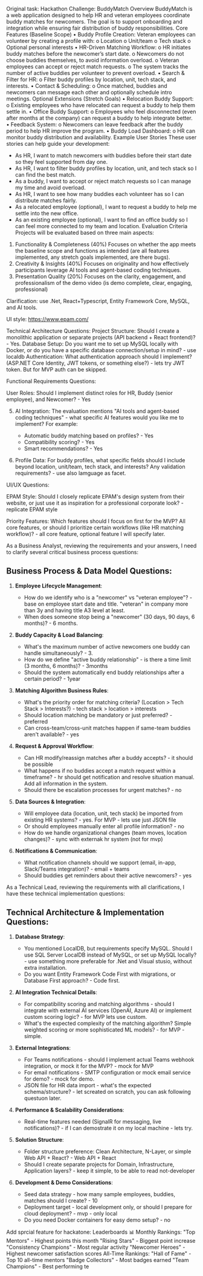 Original task:
Hackathon Challenge: BuddyMatch
Overview
BuddyMatch is a web application designed to help HR and veteran employees coordinate 
buddy matches for newcomers. The goal is to support onboarding and integration while 
ensuring fair distribution of buddy responsibilities.
Core Features (Baseline Scope)
• Buddy Profile Creation: Veteran employees can volunteer by creating a profile with: 
o Location
o Unit/team
o Tech stack
o Optional personal interests
• HR-Driven Matching Workflow:
o HR initiates buddy matches before the newcomer’s start date.
o Newcomers do not choose buddies themselves, to avoid information 
overload.
o Veteran employees can accept or reject match requests.
o The system tracks the number of active buddies per volunteer to prevent 
overload.
• Search & Filter for HR:
o Filter buddy profiles by location, unit, tech stack, and interests.
• Contact & Scheduling:
o Once matched, buddies and newcomers can message each other and 
optionally schedule intro meetings.
Optional Extensions (Stretch Goals)
• Relocation Buddy Support:
o Existing employees who have relocated can request a buddy to help them 
settle in.
• Office Buddy Support:
o Employees who feel disconnected (even after months at the company) can 
request a buddy to help integrate better.
• Feedback System:
o Newcomers can leave feedback after the buddy period to help HR improve 
the program.
• Buddy Load Dashboard:
o HR can monitor buddy distribution and availability.
Example User Stories
These user stories can help guide your development:
- As HR, I want to match newcomers with buddies before their start date so they feel 
supported from day one.
- As HR, I want to filter buddy profiles by location, unit, and tech stack so I can find 
the best match.
- As a buddy, I want to accept or reject match requests so I can manage my time and 
avoid overload.
- As HR, I want to see how many buddies each volunteer has so I can distribute 
matches fairly.
- As a relocated employee (optional), I want to request a buddy to help me settle into 
the new office.
- As an existing employee (optional), I want to find an office buddy so I can feel more 
connected to my team and location.
Evaluation Criteria
Projects will be evaluated based on three main aspects:
1. Functionality & Completeness (40%)
Focuses on whether the app meets the baseline scope and functions as intended (are all 
features implemented, any stretch goals implemented, are there bugs).
2. Creativity & Insights (40%)
Focuses on originality and how effectively participants leverage AI tools and agent-based 
coding techniques.
3. Presentation Quality (20%)
Focuses on the clarity, engagement, and professionalism of the demo video (is demo 
complete, clear, engaging, professional)

Clarification: use .Net, React+Typescript, Entity Framework Core, MySQL, and AI tools.

UI style: https://www.epam.com/

Technical Architecture Questions:
Project Structure: Should I create a monolithic application or separate projects (API backend + React frontend)? - Yes.
Database Setup: Do you want me to set up MySQL locally with Docker, or do you have a specific database connection/setup in mind? - use localdb
Authentication: What authentication approach should I implement? (ASP.NET Core Identity, JWT tokens, or something else?) - lets try JWT token. But for MVP auth can be skipped.


Functional Requirements Questions:

User Roles: Should I implement distinct roles for HR, Buddy (senior employee), and Newcomer?  - Yes

5. AI Integration: The evaluation mentions "AI tools and agent-based coding techniques" - what specific AI features would you like me to implement? For example:
   - Automatic buddy matching based on profiles? - Yes
   - Compatibility scoring? - Yes
   - Smart recommendations? - Yes

6. Profile Data: For buddy profiles, what specific fields should I include beyond location, unit/team, tech stack, and interests? Any validation requirements? - use also lamguage as facet.

UI/UX Questions:

EPAM Style: Should I closely replicate EPAM's design system from their website, or just use it as inspiration for a professional corporate look? - replicate EPAM style

Priority Features: Which features should I focus on first for the MVP? All core features, or should I prioritize certain workflows (like HR matching workflow)?  - all core feature, optional feature I will specify later.


As a Business Analyst, reviewing the requirements and your answers, I need to clarify several critical business process questions:

## Business Process & Data Model Questions:

1. **Employee Lifecycle Management**:
   - How do we identify who is a "newcomer" vs "veteran employee"? - base on employee start date and title. "veteran" in company more than 3y and having title A3 level at least.
   - When does someone stop being a "newcomer" (30 days, 90 days, 6 months)? - 6 months.

2. **Buddy Capacity & Load Balancing**:
   - What's the maximum number of active newcomers one buddy can handle simultaneously? - 3.
   - How do we define "active buddy relationship" - is there a time limit (3 months, 6 months)? - 3months
   - Should the system automatically end buddy relationships after a certain period? - 1year

3. **Matching Algorithm Business Rules**:
   - What's the priority order for matching criteria? (Location > Tech Stack > Interests?) - tech stack > location > interests
   - Should location matching be mandatory or just preferred? - preferred
   - Can cross-team/cross-unit matches happen if same-team buddies aren't available? - yes

4. **Request & Approval Workflow**:
   - Can HR modify/reassign matches after a buddy accepts? - it should be possible
   - What happens if no buddies accept a match request within a timeframe? - hr should get notification and resolve situation manual. Add all information in the system.
   - Should there be escalation processes for urgent matches? - no

5. **Data Sources & Integration**:
   - Will employee data (location, unit, tech stack) be imported from existing HR systems? - yes. For MVP - lets use just JSON file
   - Or should employees manually enter all profile information? - no
   - How do we handle organizational changes (team moves, location changes)? - sync with externak hr system (not for mvp)

6. **Notifications & Communication**:
   - What notification channels should we support (email, in-app, Slack/Teams integration)? - email + teams
   - Should buddies get reminders about their active newcomers? - yes


As a Technical Lead, reviewing the requirements with all clarifications, I have these technical implementation questions:

## Technical Architecture & Implementation Questions:

1. **Database Strategy**:
   - You mentioned LocalDB, but requirements specify MySQL. Should I use SQL Server LocalDB instead of MySQL, or set up MySQL locally? - use something more preferable for .Net and Visual stusio, without extra installation.
   - Do you want Entity Framework Code First with migrations, or Database First approach? - Code first.

2. **AI Integration Technical Details**:
   - For compatibility scoring and matching algorithms - should I integrate with external AI services (OpenAI, Azure AI) or implement custom scoring logic? - for MVP lets use custom.
   - What's the expected complexity of the matching algorithm? Simple weighted scoring or more sophisticated ML models? - for MVP - simple.

3. **External Integrations**:
   - For Teams notifications - should I implement actual Teams webhook integration, or mock it for the MVP? - mock for MVP
   - For email notifications - SMTP configuration or mock email service for demo? - mock for demo.
   - JSON file for HR data import - what's the expected schema/structure? - let screated on scratch, you can ask following questuon later.

4. **Performance & Scalability Considerations**:
   - Real-time features needed (SignalR for messaging, live notifications)? - if I can demostrate it on my local machine - lets try.

5. **Solution Structure**:
   - Folder structure preference: Clean Architecture, N-Layer, or simple Web API + React? - Web API + React
   - Should I create separate projects for Domain, Infrastructure, Application layers? - keep it simple, to be able to read not-developer

6. **Development & Demo Considerations**:
   - Seed data strategy - how many sample employees, buddies, matches should I create? - 10
   - Deployment target - local development only, or should I prepare for cloud deployment? - mvp - only local
   - Do you need Docker containers for easy demo setup? - no

Add sprcial feature for hackatone:
Leaderboards 📊
Monthly Rankings:
"Top Mentors" - Highest points this month
"Rising Stars" - Biggest point increase
"Consistency Champions" - Most regular activity
"Newcomer Heroes" - Highest newcomer satisfaction scores
All-Time Rankings:
"Hall of Fame" - Top 10 all-time mentors
"Badge Collectors" - Most badges earned
"Team Champions" - Best performing te